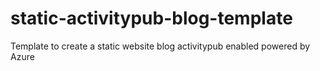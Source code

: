 # static-activitypub-blog-template
Template to create a static website blog activitypub enabled powered by Azure
